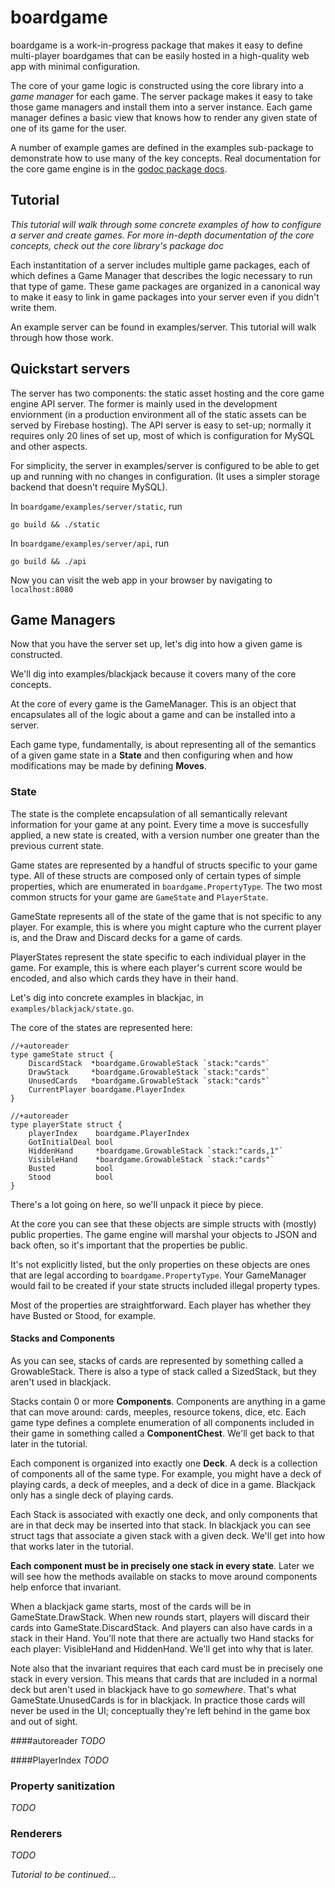 # boardgame

boardgame is a work-in-progress package that makes it easy to define multi-player boardgames that can be easily hosted in a high-quality web app with minimal configuration.

The core of your game logic is constructed using the core library into a *game manager* for each game. The server package makes it easy to take those game managers and install them into a server instance. Each game manager defines a basic view that knows how to render any given state of one of its game for the user.

A number of example games are defined in the examples sub-package to demonstrate how to use many of the key concepts. Real documentation for the core game engine is in the [godoc package docs](https://godoc.org/github.com/jkomoros/boardgame).

## Tutorial

*This tutorial will walk through some concrete examples of how to configure a server and create games. For more in-depth documentation of the core concepts, check out the core library's package doc*

Each instantitation of a server includes multiple game packages, each of which defines a Game Manager that describes the logic necessary to run that type of game. These game packages are organized in a canonical way to make it easy to link in game packages into your server even if you didn't write them.

An example server can be found in examples/server. This tutorial will walk through how those work.

## Quickstart servers

The server has two components: the static asset hosting and the core game engine API server. The former is mainly used in the development enviornment (in a production environment all of the static assets can be served by Firebase hosting). The API server is easy to set-up; normally it requires only 20 lines of set up, most of which is configuration for MySQL and other aspects.

For simplicity, the server in examples/server is configured to be able to get up and running with no changes in configuration. (It uses a simpler storage backend that doesn't require MySQL).

In `boardgame/examples/server/static`, run

```
go build && ./static
```

In `boardgame/examples/server/api`, run

```
go build && ./api
```


Now you can visit the web app in your browser by navigating to `localhost:8080`

## Game Managers

Now that you have the server set up, let's dig into how a given game is constructed.

We'll dig into examples/blackjack because it covers many of the core concepts.

At the core of every game is the GameManager. This is an object that encapsulates all of the logic about a game and can be installed into a server.

Each game type, fundamentally, is about representing all of the semantics of a given game state in a **State** and then configuring when and how modifications may be made by defining **Moves**.

### State

The state is the complete encapsulation of all semantically relevant information for your game at any point. Every time a move is succesfully applied, a new state is created, with a version number one greater than the previous current state.

Game states are represented by a handful of structs specific to your game type. All of these structs are composed only of certain types of simple properties, which are enumerated in `boardgame.PropertyType`. The two most common structs for your game are `GameState` and `PlayerState`.

GameState represents all of the state of the game that is not specific to any player. For example, this is where you might capture who the current player is, and the Draw and Discard decks for a game of cards.

PlayerStates represent the state specific to each individual player in the game. For example, this is where each player's current score would be encoded, and also which cards they have in their hand.

Let's dig into concrete examples in blackjac, in `examples/blackjack/state.go`.

The core of the states are represented here:

```
//+autoreader
type gameState struct {
    DiscardStack  *boardgame.GrowableStack `stack:"cards"`
    DrawStack     *boardgame.GrowableStack `stack:"cards"`
    UnusedCards   *boardgame.GrowableStack `stack:"cards"`
    CurrentPlayer boardgame.PlayerIndex
}

//+autoreader
type playerState struct {
    playerIndex    boardgame.PlayerIndex
    GotInitialDeal bool
    HiddenHand     *boardgame.GrowableStack `stack:"cards,1"`
    VisibleHand    *boardgame.GrowableStack `stack:"cards"`
    Busted         bool
    Stood          bool
}
```

There's a lot going on here, so we'll unpack it piece by piece.

At the core you can see that these objects are simple structs with (mostly) public properties. The game engine will marshal your objects to JSON and back often, so it's important that the properties be public.

It's not explicitly listed, but the only properties on these objects are ones that are legal according to `boardgame.PropertyType`. Your GameManager would fail to be created if your state structs included illegal property types.

Most of the properties are straightforward. Each player has whether they have Busted or Stood, for example.

#### Stacks and Components

As you can see, stacks of cards are represented by something called a GrowableStack. There is also a type of stack called a SizedStack, but they aren't used in blackjack.

Stacks contain 0 or more **Components**. Components are anything in a game that can move around: cards, meeples, resource tokens, dice, etc. Each game type defines a complete enumeration of all components included in their game in something called a **ComponentChest**. We'll get back to that later in the tutorial.

Each component is organized into exactly one **Deck**. A deck is a collection of components all of the same type. For example, you might have a deck of playing cards, a deck of meeples, and a deck of dice in a game. Blackjack only has a single deck of playing cards.

Each Stack is associated with exactly one deck, and only components that are in that deck may be inserted into that stack. In blackjack you can see struct tags that associate a given stack with a given deck. We'll get into how that works later in the tutorial.

**Each component must be in precisely one stack in every state**. Later we will see how the methods available on stacks to move around components help enforce that invariant.

When a blackjack game starts, most of the cards will be in GameState.DrawStack. When new rounds start, players will discard their cards into GameState.DiscardStack. And players can also have cards in a stack in their Hand. You'll note that there are actually two Hand stacks for each player: VisibleHand and HiddenHand. We'll get into why that is later.

Note also that the invariant requires that each card must be in precisely one stack in every version. This means that cards that are included in a normal deck but aren't used in blackjack have to go *somewhere*. That's what GameState.UnusedCards is for in blackjack. In practice those cards will never be used in the UI; conceptually they're left behind in the game box and out of sight.

####autoreader
*TODO*


####PlayerIndex
*TODO*

### Property sanitization
*TODO*

### Renderers
*TODO*



*Tutorial to be continued...*



